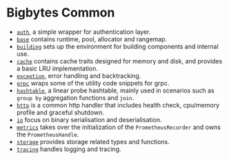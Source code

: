 # Bigbytes Common

- [`auth`](./auth/), a simple wrapper for authentication layer.
- [`base`](./base/) contains runtime, pool, allocator and rangemap.
- [`building`](./building/) sets up the environment for building components and internal use.
- [`cache`](./cache/) contains cache traits designed for memory and disk, and provides a basic LRU implementation.
- [`exception`](./exception/), error handling and backtracking.
- [`grpc`](./grpc/) wraps some of the utility code snippets for grpc.
- [`hashtable`](./hashtable/), a linear probe hashtable, mainly used in scenarios such as `group by` aggregation functions and `join`.
- [`http`](./http/) is a common http handler that includes health check, cpu/memory profile and graceful shutdown.
- [`io`](./io/) focus on binary serialisation and deserialisation.
- [`metrics`](./metrics/) takes over the initialization of the `PrometheusRecorder` and owns the `PrometheusHandle`.
- [`storage`](./storage/) provides storage related types and functions.
- [`tracing`](./tracing/) handles logging and tracing.
